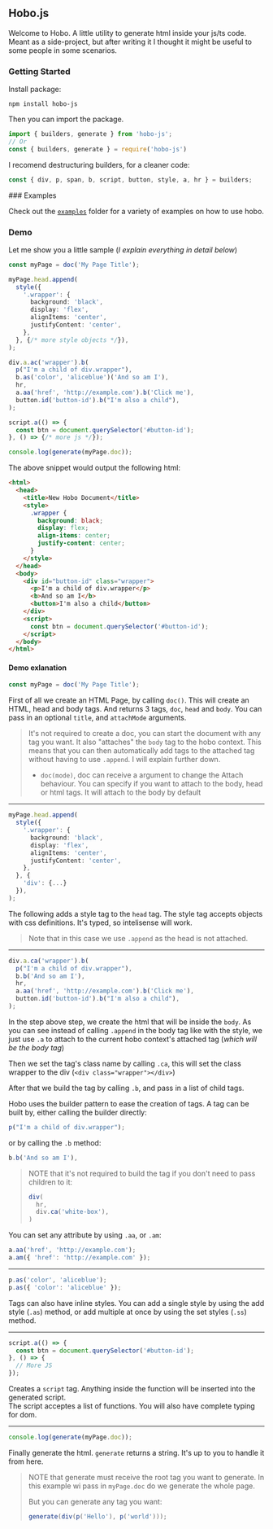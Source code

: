 ## Hobo.js

Welcome to Hobo. A little utility to generate html inside your js/ts code. Meant as a side-project, but after writing it I thought it might be useful to some people in some scenarios.


### Getting Started
Install package: 

```
npm install hobo-js
```

Then you  can import the package. 

```ts
import { builders, generate } from 'hobo-js';
// Or
const { builders, generate } = require('hobo-js')
```

I recomend destructuring builders, for a cleaner code:

```ts
const { div, p, span, b, script, button, style, a, hr } = builders;
```

### Examples

Check out the [`examples`](/examples) folder for a variety of examples on how to use hobo.

### Demo

Let me show you a little sample (_I explain everything in detail below_)

```ts
const myPage = doc('My Page Title');

myPage.head.append(
  style({
    '.wrapper': {
      background: 'black',
      display: 'flex',
      alignItems: 'center',
      justifyContent: 'center',
    },
  }, {/* more style objects */}),
);

div.a.ac('wrapper').b(
  p("I'm a child of div.wrapper"),
  b.as('color', 'aliceblue')('And so am I'),
  hr,
  a.aa('href', 'http://example.com').b('Click me'),
  button.id('button-id').b("I'm also a child"),
);

script.a(() => {
  const btn = document.querySelector('#button-id');
}, () => {/* more js */});

console.log(generate(myPage.doc));
```

The above snippet would output the following html:
```html
<html>
  <head>
    <title>New Hobo Document</title>
    <style>
      .wrapper {
        background: black;
        display: flex;
        align-items: center;
        justify-content: center;
      }
    </style>
  </head>
  <body>
    <div id="button-id" class="wrapper">
      <p>I'm a child of div.wrapper</p>
      <b>And so am I</b>
      <button>I'm also a child</button>
    </div>
    <script>
      const btn = document.querySelector('#button-id');
    </script>
  </body>
</html>
```

#### Demo exlanation

```ts
const myPage = doc('My Page Title');
```

First of all we create an HTML Page, by calling `doc()`. This will create an HTML, head and body tags. And returns 3 tags, `doc`, `head` and `body`. You can pass in an optional `title`, and `attachMode` arguments.

> It's not required to create a doc, you can start the document with any tag you want.
> It also "attaches" the `body` tag to the hobo context. This means that you can then automatically add tags to the attached tag without having to use `.append`. I will explain further down.
> * `doc(mode)`, doc can receive a argument to change the Attach behaviour. You can specify if you want to attach to the body, head or html tags. It will attach to the body by default

----

```ts
myPage.head.append(
  style({
    '.wrapper': {
      background: 'black',
      display: 'flex',
      alignItems: 'center',
      justifyContent: 'center',
    },
  }, {
    'div': {...}
  }),
);
```

The following adds a style tag to the `head` tag. The style tag accepts objects with css definitions. It's typed, so intelisense will work.

> Note that in this case we use `.append` as the head is not attached.

----

```ts
div.a.ca('wrapper').b(
  p("I'm a child of div.wrapper"),
  b.b('And so am I'),
  hr,
  a.aa('href', 'http://example.com').b('Click me'),
  button.id('button-id').b("I'm also a child"),
);
```

In the step above step, we create the html that will be inside the `body`. As you can see instead of calling `.append` in the body tag like with the style, we just use `.a` to attach to the current hobo context's attached tag (_which will be the body tag_)

Then we set the tag's class name by calling `.ca`, this will set the class wrapper to the div (`<div class="wrapper"></div>`)

After that we build the tag by calling `.b`, and pass in a list of child tags.

Hobo uses the builder pattern to ease the creation of tags. A tag can be built by, either calling the builder directly:
```ts
p("I'm a child of div.wrapper");
```
or by calling the `.b` method:
```ts
b.b('And so am I'),
```

> NOTE that it's not required to build the tag if you don't need to pass children to it:
> ```ts 
> div(
>   hr,
>   div.ca('white-box'), 
> )
> ```

You can set any attribute by using `.aa`, or `.am`:
```ts
a.aa('href', 'http://example.com');
a.am({ 'href': 'http://example.com' });
```

----

```ts
p.as('color', 'aliceblue');
p.as({ 'color': 'aliceblue' });
```
Tags can also have inline styles. You can add a single style by using the add style (`.as`) method, or add multiple at once by using the set styles (`.ss`) method.

----

```ts
script.a(() => {
  const btn = document.querySelector('#button-id');
}, () => {
  // More JS
});
```

Creates a `script` tag. Anything inside the function will be inserted into the generated script.  
The script acceptes a list of functions. You will also have complete typing for dom.

----

```ts
console.log(generate(myPage.doc));
```

Finally generate the html. `generate` returns a string. It's up to you to handle it from here. 

> NOTE that generate must receive the root tag you want to generate. 
> In this example wi pass in `myPage.doc` do we generate the whole page.
>
> But you can generate any tag you want:
> ```ts
> generate(div(p('Hello'), p('world')));
> ```

